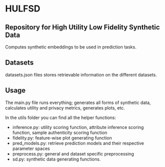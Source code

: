 # HULFSD

## Repository for High Utility Low Fidelity Synthetic Data 

Computes synthetic embeddings to be used in prediction tasks.

## Datasets
datasets.json files stores retrievable information on the different datasets.

## Usage
The main.py file runs everything; generates all forms of synthetic data, calculates utility and privacy metrics, generates plots, etc.

In the utils folder you can find all the helper functions:
- inference.py: utility scoring function, attribute inference scoring function, sample authenticity scoring function
- fidelity.py: feature-wise plot generating function
- pred_models.py: retrieve prediction models and their respective parameter spaces
- preprocess.py: general and dataset specific preprocessing
- sd.py: synthetic data generating functions.

